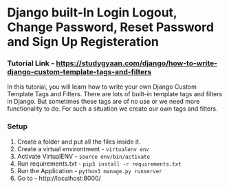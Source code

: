 # Django built-In Login Logout, Change Password, Reset Password and Sign Up Registeration

### Tutorial Link - https://studygyaan.com/django/how-to-write-django-custom-template-tags-and-filters

In this tutorial, you will learn how to write your own Django Custom Template Tags and Filters. There are lots of built-in template tags and filters in Django. But sometimes these tags are of no use or we need more functionality to do. For such a situation we create our own tags and filters.

### Setup
1. Create a folder and put all the files inside it.
2. Create a virtual environtment - `virtualenv env`
3. Activate VirtualENV - `source env/bin/activate`
4. Run requirements.txt - `pip3 install -r requirements.txt`
5. Run the Application - `python3 manage.py runserver`
6. Go to - http://localhost:8000/
